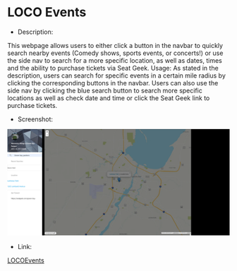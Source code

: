 
# LOCO Events
* Description:

This webpage allows users to either click a button in the navbar to quickly search nearby events (Comedy shows, sports events, or concerts!) or use the side nav to search for a more specific location, as well as dates, times and the ability to purchase tickets via Seat Geek.
Usage:
As stated in the description, users can search for specific events in a certain mile radius by clicking the corresponding buttons in the navbar.
Users can also use the side nav by clicking the blue search button to search more specific locations as well as check date and time or click the Seat Geek link to purchase tickets.

* Screenshot:

![Screenshot](./assets/imgs/FireShot%20Capture%20009%20-%20LOCO%20Events%20-%20.png)




* Link:

[LOCOEvents](https://pwhitlock131.github.io/LOCO-Events-Project/)

